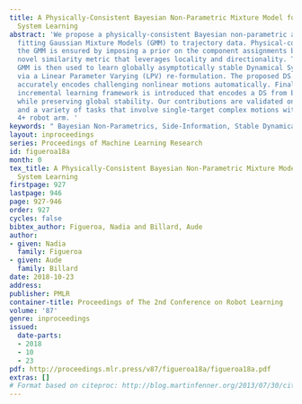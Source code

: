 ```yaml
---
title: A Physically-Consistent Bayesian Non-Parametric Mixture Model for Dynamical
  System Learning
abstract: 'We propose a physically-consistent Bayesian non-parametric approach for
  fitting Gaussian Mixture Models (GMM) to trajectory data. Physical-consistency of
  the GMM is ensured by imposing a prior on the component assignments biased by a
  novel similarity metric that leverages locality and directionality. The resulting
  GMM is then used to learn globally asymptotically stable Dynamical Systems (DS)
  via a Linear Parameter Varying (LPV) re-formulation. The proposed DS learning scheme
  accurately encodes challenging nonlinear motions automatically. Finally, a data-efficient
  incremental learning framework is introduced that encodes a DS from batches of trajectories,
  while preserving global stability. Our contributions are validated on 2D datasets
  and a variety of tasks that involve single-target complex motions with a KUKA LWR
  4+ robot arm. '
keywords: " Bayesian Non-Parametrics, Side-Information, Stable Dynamical Systems"
layout: inproceedings
series: Proceedings of Machine Learning Research
id: figueroa18a
month: 0
tex_title: A Physically-Consistent Bayesian Non-Parametric Mixture Model for Dynamical
  System Learning
firstpage: 927
lastpage: 946
page: 927-946
order: 927
cycles: false
bibtex_author: Figueroa, Nadia and Billard, Aude
author:
- given: Nadia
  family: Figueroa
- given: Aude
  family: Billard
date: 2018-10-23
address: 
publisher: PMLR
container-title: Proceedings of The 2nd Conference on Robot Learning
volume: '87'
genre: inproceedings
issued:
  date-parts:
  - 2018
  - 10
  - 23
pdf: http://proceedings.mlr.press/v87/figueroa18a/figueroa18a.pdf
extras: []
# Format based on citeproc: http://blog.martinfenner.org/2013/07/30/citeproc-yaml-for-bibliographies/
---
```

